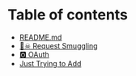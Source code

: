 # Table of contents

* [README.md](README.md)
* [🏴☠ Request Smuggling](<README (1).md>)
* [🅾 OAuth](oauth.md)
* [Just Trying to Add](just-trying-to-add.md)
